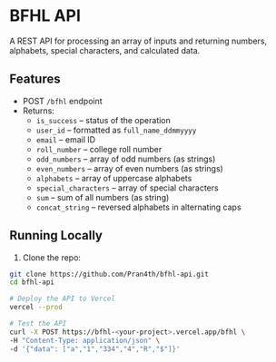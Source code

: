 # BFHL API

A REST API for processing an array of inputs and returning numbers, alphabets, special characters, and calculated data.

## Features

- POST `/bfhl` endpoint
- Returns:
  - `is_success` – status of the operation
  - `user_id` – formatted as `full_name_ddmmyyyy`
  - `email` – email ID
  - `roll_number` – college roll number
  - `odd_numbers` – array of odd numbers (as strings)
  - `even_numbers` – array of even numbers (as strings)
  - `alphabets` – array of uppercase alphabets
  - `special_characters` – array of special characters
  - `sum` – sum of all numbers (as string)
  - `concat_string` – reversed alphabets in alternating caps

## Running Locally

1. Clone the repo:
```bash
git clone https://github.com/Pran4th/bfhl-api.git
cd bfhl-api

# Deploy the API to Vercel
vercel --prod

# Test the API
curl -X POST https://bfhl-<your-project>.vercel.app/bfhl \
-H "Content-Type: application/json" \
-d '{"data": ["a","1","334","4","R","$"]}'
